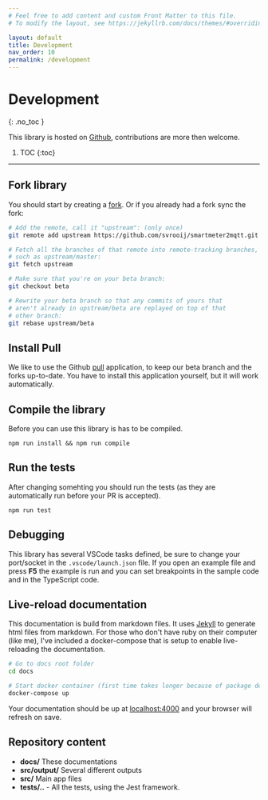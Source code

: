```yaml
---
# Feel free to add content and custom Front Matter to this file.
# To modify the layout, see https://jekyllrb.com/docs/themes/#overriding-theme-defaults

layout: default
title: Development
nav_order: 10
permalink: /development
---
```


# Development
{: .no_toc }

This library is hosted on [Github](https://github.com/svrooij/smartmeter2mqtt), contributions are more then welcome.

1. TOC
{:toc}

---

## Fork library

You should start by creating a [fork](https://github.com/svrooij/smartmeter2mqtt/fork). Or if you already had a fork sync the fork:

```bash
# Add the remote, call it "upstream": (only once)
git remote add upstream https://github.com/svrooij/smartmeter2mqtt.git

# Fetch all the branches of that remote into remote-tracking branches,
# such as upstream/master:
git fetch upstream

# Make sure that you're on your beta branch:
git checkout beta

# Rewrite your beta branch so that any commits of yours that
# aren't already in upstream/beta are replayed on top of that
# other branch:
git rebase upstream/beta
```

## Install Pull

We like to use the Github [pull](https://github.com/apps/pull) application, to keep our beta branch and the forks up-to-date. You have to install this application yourself, but it will work automatically.

## Compile the library

Before you can use this library is has to be compiled.

`npm run install && npm run compile`

## Run the tests

After changing somehting you should run the tests (as they are automatically run before your PR is accepted).

`npm run test`

## Debugging

This library has several VSCode tasks defined, be sure to change your port/socket in the `.vscode/launch.json` file. If you open an example file and press **F5** the example is run and you can set breakpoints in the sample code and in the TypeScript code.

## Live-reload documentation

This documentation is build from markdown files. It uses [Jekyll](https://jekyllrb.com/) to generate html files from markdown. For those who don't have ruby on their computer (like me), I've included a docker-compose that is setup to enable live-reloading the documentation.

```bash
# Go to docs root folder
cd docs

# Start docker container (first time takes longer because of package downloading).
docker-compose up
```

Your documentation should be up at [localhost:4000](http://localhost:4000) and your browser will refresh on save.

## Repository content

- **docs/** These documentations
- **src/output/** Several different outputs
- **src/** Main app files
- **tests/..** - All the tests, using the Jest framework.
